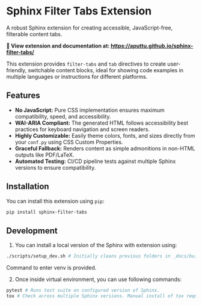# Sphinx Filter Tabs Extension

A robust Sphinx extension for creating accessible, JavaScript-free, filterable content tabs.

**📖 View extension and documentation at: https://aputtu.github.io/sphinx-filter-tabs/**

This extension provides `filter-tabs` and `tab` directives to create user-friendly, switchable content blocks, ideal for showing code examples in multiple languages or instructions for different platforms.

## Features

- **No JavaScript:** Pure CSS implementation ensures maximum compatibility, speed, and accessibility.
- **WAI-ARIA Compliant:** The generated HTML follows accessibility best practices for keyboard navigation and screen readers.
- **Highly Customizable:** Easily theme colors, fonts, and sizes directly from your `conf.py` using CSS Custom Properties.
- **Graceful Fallback:** Renders content as simple admonitions in non-HTML outputs like PDF/LaTeX.
- **Automated Testing:** CI/CD pipeline tests against multiple Sphinx versions to ensure compatibility.

## Installation

You can install this extension using `pip`:
```bash
pip install sphinx-filter-tabs
```

## Development

1. You can install a local version of the Sphinx with extension using:
```bash
./scripts/setup_dev.sh # Initially cleans previous folders in _docs/build  and venv.
```

Command to enter venv is provided.

2. Once inside virtual environment, you can use following commands:
```bash
pytest # Runs test suite on configured version of Sphinx.
tox # Check across multiple Sphinx versions. Manual install of tox required.
```
